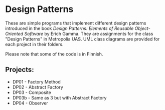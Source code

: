 # Design Patterns

These are simple programs that implement different design patterns introduced in the book _Design Patterns: Elements of Reusable Object-Oriented Software_ by Erich Gamma. They are assignments for the class "Design Patterns" in Metropolia UAS. UML class diagrams are provided for each project in their folders.

Please note that some of the code is in Finnish.

## Projects:
- DP01 - Factory Method
- DP02 - Abstract Factory
- DP03 - Composite
- DP03b - Same as 3 but with Abstract Factory
- DP04 - Observer

